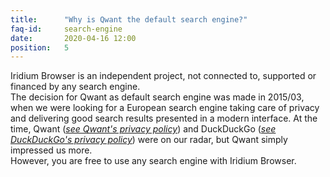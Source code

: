 ```yaml
---
title:		"Why is Qwant the default search engine?"
faq-id:		search-engine
date:		2020-04-16 12:00
position:	5
---
```

Iridium Browser is an independent project, not connected to, supported or financed by any search engine.   
The decision for Qwant as default search engine was made in 2015/03, when we were looking for a European search 
engine taking care of privacy and delivering good search results presented in a modern interface. 
At the time, Qwant (*[see Qwant's privacy policy](https://about.qwant.com/legal/privacy/ "see Qwant's privacy policy")*) 
and DuckDuckGo (*[see DuckDuckGo's privacy policy](https://duckduckgo.com/privacy "see DuckDuckGo's privacy policy")*) 
were on our radar, but Qwant simply impressed us more.     
However, you are free to use any search engine with Iridium Browser.